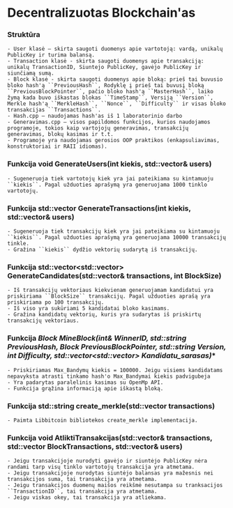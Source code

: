 # Decentralizuotas Blockchain'as

### Struktūra
    - User klasė – skirta saugoti duomenys apie vartotoją: vardą, unikalų PublicKey ir turima balansą.
    - Transaction klasė - skirta saugoti duomenys apie transakciją: unikalų TransactionID, Siuntejo PublicKey, gavėjo PublicKey ir siunčiamą sumą.
    - Block klasė - skirta saugoti duomenys apie bloką: prieš tai buvusio bloko hash'ą ``PreviousHash``, Rodyklę į prieš tai buvusį bloką ``PreviousBlockPointer``, pačio bloko hash'ą ``MasterHash``, laiko žymą kada buvo iškastas blokas ``TimeStamp``, Versiją ``Version``, Merkle hash'ą ``MerkleHash``, ``Nonce``, ``Difficulty`` ir visas bloko transakcijas ``Transactions``.
    - Hash.cpp – naudojamas hash'as iš 1 laboratorinio darbo
    - Generavimas.cpp – visos papildomos funkcijos, kurios naudojamos programoje, tokios kaip vartojojų generavimas, transakcijų generavimas, blokų kasimas ir t.t.
    - Programoje yra naudojamas gerosios OOP praktikos (enkapsuliavimas, konstruktoriai ir RAII idiomas).

### Funkcija **void GenerateUsers(int kiekis, std::vector<User>& users)**
    - Sugeneruoja tiek vartotojų kiek yra jai pateikiama su kintamuoju ``kiekis``. Pagal užduoties aprašymą yra generuojama 1000 tinklo vartotojų.

### Funkcija **std::vector<Transaction> GenerateTransactions(int kiekis, std::vector<User>& users)**
    - Sugeneruoja tiek transakcijų kiek yra jai pateikiama su kintamuoju ``kiekis``. Pagal užduoties aprašymą yra generuojama 10000 transakcijų tinkle.
    - Gražina ``kiekis`` dydžio vektorių sudarytą iš transakcijų.

### Funkcija **std::vector<std::vector<Transaction>> GenerateCandidates(std::vector<Transaction>& transactions, int BlockSize)**
    - Iš transakcijų vektoriaus kiekvienam generuojamam kandidatui yra priskiriama ``BlockSize`` transakcijų. Pagal užduoties aprašą yra priskiriama po 100 transakcijų.
    - Iš viso yra sukūriami 5 kandidatai bloko kasimams.
    - Gražina kandidatų vektorių, kuris yra sudarytas iš priskirtų transakcijų vektoriaus.

### Funkcija **Block MineBlock(int& WinnerID, std::string PreviousHash, Block* PreviousBlockPointer, std::string Version, int Difficulty, std::vector<std::vector<Transaction>> Kandidatu_sarasas)**
    - Priskiriamas Max_Bandymų kiekis = 100000. Jeigu visiems kandidatams nepavyksta atrasti tinkamo hash'o Max_Bandymai kiekis padvigubeja
    - Yra padarytas paralelinis kasimas su OpenMp API.
    - Funkcija grąžina informaciją apie iškastą bloką.

### Funkcija **std::string create_merkle(std::vector<Transaction> transactions)**
    - Paimta Libbitcoin bibliotekos create_merkle implementacija.

### Funkcija **void AtliktiTransakcijas(std::vector<Transaction>& transactions, std::vector<Transaction> BlockTransactions, std::vector<User>& users)**
    - Jeigu transakcijoje nurodyti gavėjo ir siuntėjo PublicKey nėra randami tarp visų tinklo vartotojų transakcija yra atmetama.
    - Jeigu transakcijoje nurodytas siuntėjo balansas yra mažesnis nei transakcijos suma, tai transakcija yra atmetama.
    - Jeigu transakcijos duomenų maišos reikšmė nesutampa su tranksacijos ``TransactionID``, tai transakcija yra atmetama.
    - Jeigu viskas okey, tai transakcija yra atliekama.
